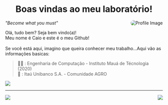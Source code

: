 <h1 align="center"><strong>Boas vindas ao meu laboratório!</strong></h1>

<a>
  <img src="https://github.com/caramujox.png" alt="Profile Image" align="right" style="border-radius:2rem">
</a>
<i>"Become what you must"</i>
<p align="left"> 
  Olá, tudo bem? Seja bem vindo(a)!<br> Meu nome é Caio e este é o meu Github!<br><br> 
  Se você está aqui, imagino que queira conhecer meu trabalho...Aqui vão as informações basicas:

> 👨‍🎓 : Engenharia de Computação - Instituto Mauá de Técnologia (2020)<br>
> 🏢 : Itaú Unibanco S.A. - Comunidade AGRO<br>

<p align="left">
  <a href="https://www.linkedin.com/in/caramujox/" alt="Linkedin">
  <img src="https://img.shields.io/badge/-Linkedin-0e76a8?style=flat-square&logo=Linkedin&logoColor=white" /></a>
</p>

---

</p>
<a href="https://github.com/anuraghazra/github-readme-stats">
  <img align="left" src="https://github-readme-stats-ten-green.vercel.app/api?username=caramujox&show_icons=true&theme=chartreuse-dark">
</a>
<a href="https://github.com/anuraghazra/convoychat">
  <img align="right" src="https://github-readme-stats-ten-green.vercel.app/api/top-langs/?username=caramujox&layout=compact&theme=chartreuse-dark&langs_count=8" />
</a>

<br>
